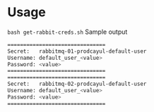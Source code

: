 # Usage
`bash get-rabbit-creds.sh`
Sample output
```bash
===============================
Secret:   rabbitmq-01-prodcayul-default-user
Username: default_user_<value>
Password: <value>
===============================
===============================
Secret:   rabbitmq-02-prodcayul-default-user
Username: default_user_<value>
Password: <value>
===============================
```
